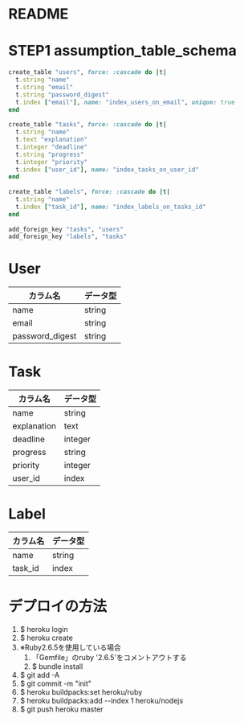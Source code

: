 # README

# STEP1 assumption_table_schema
```rb
create_table "users", force: :cascade do |t|  
  t.string "name"  
  t.string "email"  
  t.string "password_digest"  
  t.index ["email"], name: "index_users_on_email", unique: true  
end  
  
create_table "tasks", force: :cascade do |t|  
  t.string "name"  
  t.text "explanation"  
  t.integer "deadline"  
  t.string "progress"  
  t.integer "priority"  
  t.index ["user_id"], name: "index_tasks_on_user_id"  
end  
  
create_table "labels", force: :cascade do |t|  
  t.string "name"  
  t.index ["task_id"], name: "index_labels_on_tasks_id"  
end  
  
add_foreign_key "tasks", "users"  
add_foreign_key "labels", "tasks"  

```
# User
|  カラム名         | データ型 |
|------------------|---------|
| name             | string  |
| email            | string  |
| password_digest  | string  |

# Task
| カラム名      | データ型  |
|--------------|----------|
| name         | string   |
| explanation  | text     |
| deadline     | integer  |
| progress     | string   |
| priority     | integer  |
| user_id      | index    | 

# Label
| カラム名  | データ型  |
|----------|-----------|
| name     | string    |
| task_id  | index     |

# デプロイの方法
1. $ heroku login
1. $ heroku create
1. ※Ruby2.6.5を使用している場合
    1. 「Gemfile」のruby '2.6.5'をコメントアウトする
    1. $ bundle install
1. $ git add -A
1. $ git commit -m "init"
1. $ heroku buildpacks:set heroku/ruby
1. $ heroku buildpacks:add --index 1 heroku/nodejs
1. $ git push heroku master